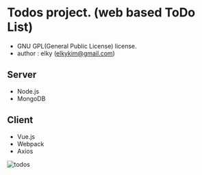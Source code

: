 # Todos project. (web based ToDo List)
- GNU GPL(General Public License) license.
- author : elky (elkykim@gmail.com)

## Server
- Node.js
- MongoDB

## Client
- Vue.js
- Webpack
- Axios

![todos](./todos.jpg)
